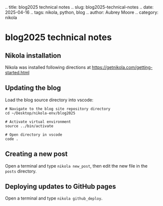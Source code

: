 .. title: blog2025 technical notes
.. slug: blog2025-technical-notes
.. date: 2025-04-16
.. tags: nikola, python, blog
.. author: Aubrey Moore
.. category: nikola

# blog2025 technical notes

## Nikola installation

Nikola was installed following directions at https://getnikola.com/getting-started.html

## Updating the blog
Load the blog source directory into vscode:
```
# Navigate to the blog site repository directory
cd ~/Desktop/nikola-env/blog2025

# Activate virtual environment
source ../bin/activate

# Open directory in vscode
code .
```
## Creating a new post
Open a terminal and type ``nikola new_post``, then edit the new file in the ``posts`` directory.

## Deploying updates to GitHub pages
Open a terminal and type ``nikola github_deploy``.


